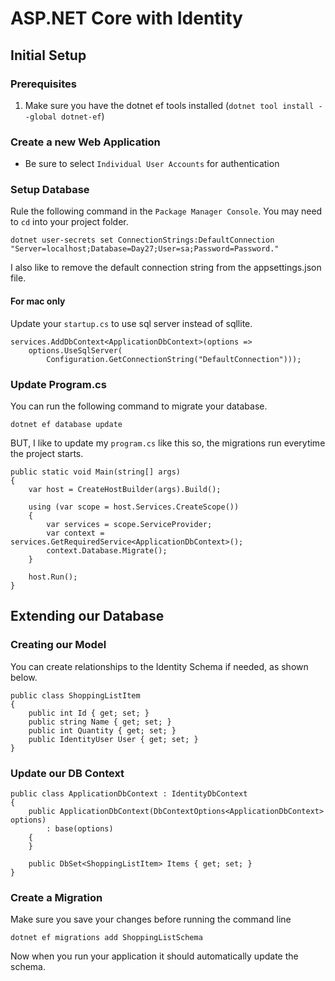 ﻿# ASP.NET Core with Identity

## Initial Setup

### Prerequisites

1. Make sure you have the dotnet ef tools installed (`dotnet tool install --global dotnet-ef`)

### Create a new Web Application

- Be sure to select `Individual User Accounts` for authentication

### Setup Database

Rule the following command in the `Package Manager Console`.  You may need to `cd` into your project folder.

```
dotnet user-secrets set ConnectionStrings:DefaultConnection "Server=localhost;Database=Day27;User=sa;Password=Password."
```

I also like to remove the default connection string from the appsettings.json file.

#### For mac only

Update your `startup.cs` to use sql server instead of sqllite.

```
services.AddDbContext<ApplicationDbContext>(options =>
    options.UseSqlServer(
        Configuration.GetConnectionString("DefaultConnection")));
```

### Update Program.cs

You can run the following command to migrate your database.

```
dotnet ef database update
```

BUT, I like to update my `program.cs` like this so, the migrations run everytime the project starts.

```
public static void Main(string[] args)
{
    var host = CreateHostBuilder(args).Build();

    using (var scope = host.Services.CreateScope())
    {
        var services = scope.ServiceProvider;
        var context = services.GetRequiredService<ApplicationDbContext>();
        context.Database.Migrate();
    }

    host.Run();
}
```

## Extending our Database
 
###  Creating our Model

You can create relationships to the Identity Schema if needed, as shown below.

```
public class ShoppingListItem
{
    public int Id { get; set; }
    public string Name { get; set; }
    public int Quantity { get; set; }
    public IdentityUser User { get; set; }
}
```

### Update our DB Context

```
public class ApplicationDbContext : IdentityDbContext
{
    public ApplicationDbContext(DbContextOptions<ApplicationDbContext> options)
        : base(options)
    {
    }

    public DbSet<ShoppingListItem> Items { get; set; }
}
```

### Create a Migration

Make sure you save your changes before running the command line

```
dotnet ef migrations add ShoppingListSchema
```

Now when you run your application it should automatically update the schema.